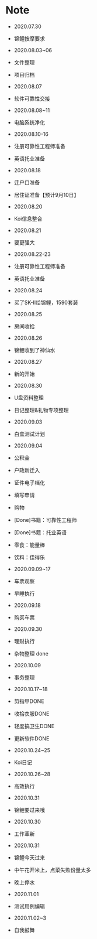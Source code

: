 # Note

- 2020.07.30
- 锦鲤按摩要求

- 2020.08.03~06
- 文件整理
- 项目归档

- 2020.08.07
- 软件可靠性交接

- 2020.08.08~11
- 电脑系统净化

- 2020.08.10-16
- 注册可靠性工程师准备
- 英语托业准备

- 2020.08.18
- 迁户口准备
- 居住证准备【预计9月10日】

- 2020.08.20
- Koi信息整合

- 2020.08.21
- 要更强大

- 2020.08.22-23
- 注册可靠性工程师准备
- 英语托业准备

- 2020.08.24
- 买了SK-II给锦鲤，1590套装

- 2020.08.25
- 房间收拾

- 2020.08.26
- 锦鲤收到了神仙水

- 2020.08.27
- 新的开始

- 2020.08.30
- U盘资料整理
- 日记整理&礼物专项整理

- 2020.09.03
- 白盒测试计划

- 2020.09.04
- 公积金
- 户政新迁入
-    证件电子档化
-    填写申请
- 购物
-    [Done]书籍：可靠性工程师
-    [Done]书籍：托业英语
-    零食：能量棒
-    饮料：佳得乐

- 2020.09.09~17
- 车票观察
- 早睡执行

- 2020.09.18
- 购买车票

- 2020.09.30
- 理财执行
- 杂物整理 done

- 2020.10.09
- 事务整理

- 2020.10.17~18
- 剪指甲DONE
- 收拾衣服DONE
- 轻度搞卫生DONE
- 更新软件DONE

- 2020.10.24~25
- Koi日记

- 2020.10.26~28
- 高效执行

- 2020.10.31
- 锦鲤要过来哦

- 2020.10.30
- 工作革新

- 2020.10.31
- 锦鲤今天过来
- 中午花开米上，点菜失败份量太多
- 晚上停水

- 2020.11.01
- 测试用例编辑

- 2020.11.02~3
- 自我鼓舞
